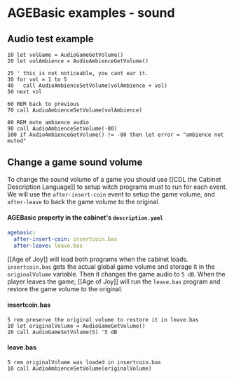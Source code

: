 # AGEBasic examples - sound
## Audio test example

```basic
10 let volGame = AudioGameGetVolume()
20 let volAmbience = AudioAmbienceGetVolume()

25 ' this is not noticeable, you cant ear it.
30 for vol = 1 to 5
40   call AudioAmbienceSetVolume(volAmbience + vol)
50 next vol

60 REM back to previous 
70 call AudioAmbienceSetVolume(volAmbience)

80 REM mute ambience audio
90 call AudioAmbienceSetVolume(-80)
100 if AudioAmbienceGetVolume() != -80 then let error = "ambience not muted"
```

## Change a game sound volume

To change the sound volume of a game you should use [[CDL the Cabinet Description Language]] to setup witch programs must to run for each event. We will use the `after-insert-coin` event to setup the game volume, and `after-leave` to back the game volume to the original.

#### AGEBasic property in the cabinet's `description.yaml`

```yaml
agebasic:
  after-insert-coin: insertcoin.bas
  after-leave: leave.bas
```

[[Age of Joy]] will load both programs when the cabinet loads. `insertcoin.bas` gets the actual global game volume and storage it in the `originalVolume` variable. Then it changes the game audio to `5 dB`.
When the player leaves the game, [[Age of Joy]] will run the `leave.bas` program and restore the game volume to the original.
#### insertcoin.bas

```basic
5 rem preserve the original volume to restore it in leave.bas
10 let originalVolume = AudioGameGetVolume()
20 call AudioGameSetVolume(5) '5 dB
```

#### leave.bas

```basic
5 rem originalVolume was loaded in insertcoin.bas
10 call AudioAmbienceSetVolume(originalVolume)
```

